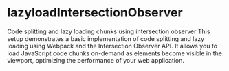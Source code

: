 # lazyloadIntersectionObserver
Code splitting and lazy loading chunks using intersection observer
This setup demonstrates a basic implementation of code splitting and lazy loading using Webpack and the Intersection Observer API. It allows you to load JavaScript code chunks on-demand as elements become visible in the viewport, optimizing the performance of your web application.
